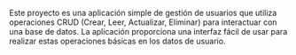 Este proyecto es una aplicación simple de gestión de usuarios que utiliza operaciones CRUD (Crear, Leer, Actualizar, Eliminar) para interactuar con una base de datos. 
La aplicación proporciona una interfaz fácil de usar para realizar estas operaciones básicas en los datos de usuario.
